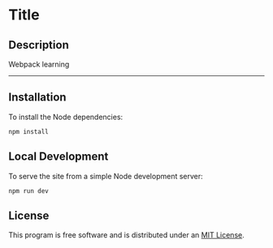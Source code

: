 # Title

## Description

Webpack learning

<hr>

## Installation

To install the Node dependencies:

    npm install


## Local Development

To serve the site from a simple Node development server:

    npm run dev


## License

This program is free software and is distributed under an [MIT License](LICENSE).
